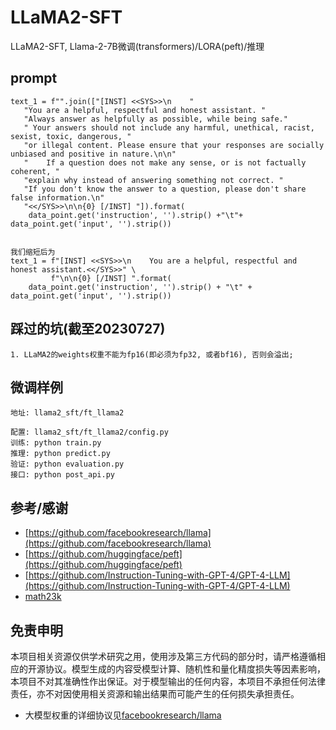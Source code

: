# LLaMA2-SFT
LLaMA2-SFT, Llama-2-7B微调(transformers)/LORA(peft)/推理

## prompt
```官方chat-prompt为
text_1 = f"".join(["[INST] <<SYS>>\n    "
   "You are a helpful, respectful and honest assistant. "
   "Always answer as helpfully as possible, while being safe."
   " Your answers should not include any harmful, unethical, racist, sexist, toxic, dangerous, "
   "or illegal content. Please ensure that your responses are socially unbiased and positive in nature.\n\n"
   "    If a question does not make any sense, or is not factually coherent, "
   "explain why instead of answering something not correct. "
   "If you don't know the answer to a question, please don't share false information.\n"
   "<</SYS>>\n\n{0} [/INST] "]).format(
    data_point.get('instruction', '').strip() +"\t"+ data_point.get('input', '').strip())
    
    
我们缩短后为
text_1 = f"[INST] <<SYS>>\n    You are a helpful, respectful and honest assistant.<</SYS>>" \
         f"\n\n{0} [/INST] ".format(
    data_point.get('instruction', '').strip() + "\t" + data_point.get('input', '').strip())

```

## 踩过的坑(截至20230727)
```
1. LLaMA2的weights权重不能为fp16(即必须为fp32, 或者bf16), 否则会溢出;
```

## 微调样例
```shell
地址: llama2_sft/ft_llama2

配置: llama2_sft/ft_llama2/config.py
训练: python train.py
推理: python predict.py
验证: python evaluation.py
接口: python post_api.py
```



## 参考/感谢
 - [https://github.com/facebookresearch/llama](https://github.com/facebookresearch/llama)
 - [https://github.com/huggingface/peft](https://github.com/huggingface/peft)
 - [https://github.com/Instruction-Tuning-with-GPT-4/GPT-4-LLM](https://github.com/Instruction-Tuning-with-GPT-4/GPT-4-LLM)
 - [math23k](https://aclanthology.org/D17-1088)

## 免责申明
本项目相关资源仅供学术研究之用，使用涉及第三方代码的部分时，请严格遵循相应的开源协议。模型生成的内容受模型计算、随机性和量化精度损失等因素影响，本项目不对其准确性作出保证。对于模型输出的任何内容，本项目不承担任何法律责任，亦不对因使用相关资源和输出结果而可能产生的任何损失承担责任。
 - 大模型权重的详细协议见[facebookresearch/llama](https://github.com/facebookresearch/llama)
